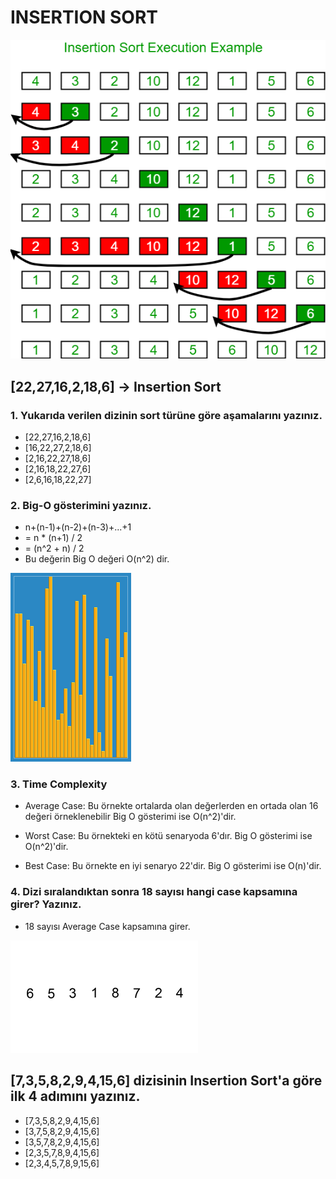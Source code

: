 # INSERTION SORT
![image](img/insertionsort.png)
## [22,27,16,2,18,6] -> Insertion Sort

### 1. Yukarıda verilen dizinin sort türüne göre aşamalarını yazınız.
- [22,27,16,2,18,6]
- [16,22,27,2,18,6]
- [2,16,22,27,18,6]
- [2,16,18,22,27,6]
- [2,6,16,18,22,27]

### 2. Big-O gösterimini yazınız.
- n+(n-1)+(n-2)+(n-3)+...+1
- = n * (n+1) / 2
- = (n^2 + n) / 2
- Bu değerin Big O değeri O(n^2) dir.

![image](img/Insertion_sort.gif)

### 3. Time Complexity
- Average Case: Bu örnekte ortalarda olan değerlerden en ortada olan 16 değeri örneklenebilir
Big O gösterimi ise O(n^2)'dir. 

- Worst Case: Bu örnekteki en kötü senaryoda 6'dır.
Big O gösterimi ise O(n^2)'dir.

- Best Case: Bu örnekte en iyi senaryo 22'dir.
Big O gösterimi ise O(n)'dir.
### 4. Dizi sıralandıktan sonra 18 sayısı hangi case kapsamına girer? Yazınız.
- 18 sayısı Average Case kapsamına girer.

![image](img/Insertion-sort-example-300px.gif)

## [7,3,5,8,2,9,4,15,6] dizisinin Insertion Sort'a göre ilk 4 adımını yazınız.
- [7,3,5,8,2,9,4,15,6]
- [3,7,5,8,2,9,4,15,6]
- [3,5,7,8,2,9,4,15,6]
- [2,3,5,7,8,9,4,15,6]
- [2,3,4,5,7,8,9,15,6]
